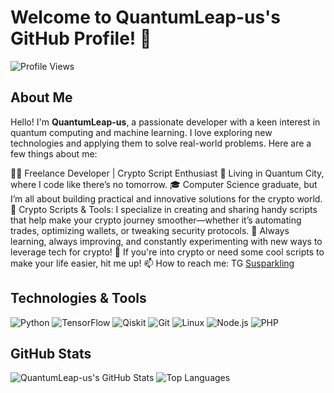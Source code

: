 # Welcome to QuantumLeap-us's GitHub Profile! 👋

![Profile Views](https://komarev.com/ghpvc/?username=QuantumLeap-us&color=blue)

## About Me

Hello! I'm **QuantumLeap-us**, a passionate developer with a keen interest in quantum computing and machine learning. I love exploring new technologies and applying them to solve real-world problems. Here are a few things about me:

👨‍💻 Freelance Developer | Crypto Script Enthusiast
🚀 Living in Quantum City, where I code like there’s no tomorrow.
🎓 Computer Science graduate, but I’m all about building practical and innovative solutions for the crypto world.
🔐 Crypto Scripts & Tools: I specialize in creating and sharing handy scripts that help make your crypto journey smoother—whether it’s automating trades, optimizing wallets, or tweaking security protocols.
🌱 Always learning, always improving, and constantly experimenting with new ways to leverage tech for crypto!
💬 If you're into crypto or need some cool scripts to make your life easier, hit me up!
📫 How to reach me: TG [Susparkling](https://t.me/Susparkling)


## Technologies & Tools

![Python](https://img.shields.io/badge/Python-3776AB?style=for-the-badge&logo=python&logoColor=white)
![TensorFlow](https://img.shields.io/badge/TensorFlow-FF6F00?style=for-the-badge&logo=tensorflow&logoColor=white)
![Qiskit](https://img.shields.io/badge/Qiskit-FFCA28?style=for-the-badge&logo=ibm&logoColor=black)
![Git](https://img.shields.io/badge/Git-F05032?style=for-the-badge&logo=git&logoColor=white)
![Linux](https://img.shields.io/badge/Linux-FCC624?style=for-the-badge&logo=linux&logoColor=black)
![Node.js](https://img.shields.io/badge/Node.js-339933?style=for-the-badge&logo=nodedotjs&logoColor=white)
![PHP](https://img.shields.io/badge/PHP-777BB4?style=for-the-badge&logo=php&logoColor=white)

## GitHub Stats

![QuantumLeap-us's GitHub Stats](https://github-readme-stats.vercel.app/api?username=QuantumLeap-us&show_icons=true&theme=radical)
![Top Languages](https://github-readme-stats.vercel.app/api/top-langs/?username=QuantumLeap-us&layout=compact&theme=radical)
